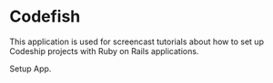 Codefish
======================

This application is used for screencast tutorials about how to set up Codeship projects with Ruby on Rails applications.

Setup App.


